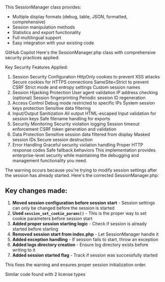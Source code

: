 This SessionManager class provides:
- Multiple display formats (debug, table, JSON, formatted, comprehensive)
- Session manipulation methods
- Statistics and export functionality
- Full multilingual support
- Easy integration with your existing code

GitHub Copilot
Here's the SessionManager.php class with comprehensive security practices applied:

Key Security Features Applied:
1. Session Security Configuration
HttpOnly cookies to prevent XSS attacks
Secure cookies for HTTPS connections
SameSite=Strict to prevent CSRF
Strict mode and entropy settings
Custom session names
2. Session Hijacking Protection
User agent validation
IP address checking (optional)
Session fingerprinting
Periodic session ID regeneration
3. Access Control
Debug mode restricted to specific IPs
System session keys protection
Sensitive data filtering
4. Input/Output Sanitization
All output HTML-escaped
Input validation for session keys
Safe filename handling for exports
5. Security Monitoring
Security violation logging
Session timeout enforcement
CSRF token generation and validation
6. Data Protection
Sensitive session data filtered from display
Masked session IDs
Secure session destruction
7. Error Handling
Graceful security violation handling
Proper HTTP response codes
Safe fallback behaviors
This implementation provides enterprise-level security while maintaining the debugging and management functionality you need.

The warning occurs because you're trying to modify session settings after the session has already started. Here's the corrected SessionManager.php:


## Key changes made:

1. **Moved session configuration before session start** - Session settings can only be changed before the session is started
2. **Used `session_set_cookie_params()`** - This is the proper way to set cookie parameters before session start
3. **Added proper session starting logic** - Check if session is already started before starting
4. **Removed session start from index.php** - Let SessionManager handle it
5. **Added exception handling** - If session fails to start, throw an exception
6. **Added logs directory creation** - Ensure log directory exists before writing to it
7. **Added session started flag** - Track if session was successfully started

This fixes the warning and ensures proper session initialization order.

Similar code found with 2 license types